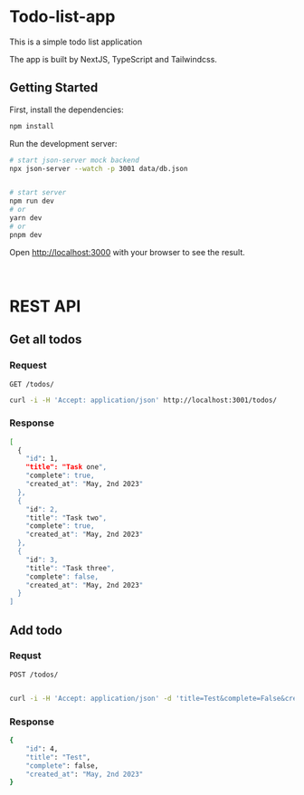 # Todo-list-app

This is a simple todo list application

The app is built by NextJS, TypeScript and Tailwindcss.

## Getting Started

First, install the dependencies:

```bash
npm install
```


Run the development server:

```bash
# start json-server mock backend
npx json-server --watch -p 3001 data/db.json


# start server
npm run dev
# or
yarn dev
# or
pnpm dev
```

Open [http://localhost:3000](http://localhost:3000) with your browser to see the result.

<br />

# REST API
## Get all todos

### Request
`GET /todos/`
```bash
curl -i -H 'Accept: application/json' http://localhost:3001/todos/
```
### Response

```bash
[
  {
    "id": 1,
    "title": "Task one",
    "complete": true,
    "created_at": "May, 2nd 2023"
  },
  {
    "id": 2,
    "title": "Task two",
    "complete": true,
    "created_at": "May, 2nd 2023"
  },
  {
    "id": 3,
    "title": "Task three",
    "complete": false,
    "created_at": "May, 2nd 2023"
  }
]
```


## Add todo 

### Requst


`POST /todos/`


```bash

curl -i -H 'Accept: application/json' -d 'title=Test&complete=False&created_at=May, 2nd 2023' http://localhost:3001/todos
```


### Response

```bash 
{
    "id": 4,
    "title": "Test",
    "complete": false,
    "created_at": "May, 2nd 2023"
}
 
```


